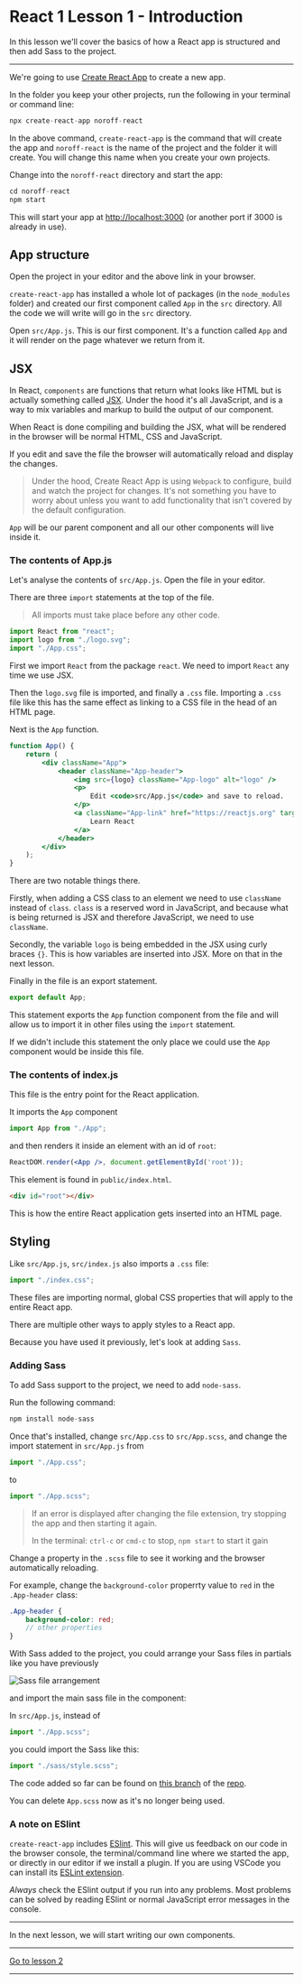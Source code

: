 # React 1 Lesson 1 - Introduction

In this lesson we'll cover the basics of how a React app is structured and then add Sass to the project.

---

We're going to use [Create React App](https://create-react-app.dev/docs/getting-started/) to create a new app. 

<!-- > *[From the official docs:](https://create-react-app.dev/docs/getting-started/#quick-start)* If you've previously installed `create-react-app` globally via `npm install -g create-react-app`, we recommend you uninstall the package using `npm uninstall -g create-react-app` to ensure that npx always uses the latest version. -->

In the folder you keep your other projects, run the following in your terminal or command line:

```js
npx create-react-app noroff-react
```

In the above command, `create-react-app` is the command that will create the app and `noroff-react` is the name of the project and the folder it will create. You will change this name when you create your own projects.

Change into the `noroff-react` directory and start the app:

```js
cd noroff-react
npm start
```


This will start your app at [http://localhost:3000](http://localhost:3000) (or another port if 3000 is already in use).

## App structure

Open the project in your editor and the above link in your browser.

`create-react-app` has installed a whole lot of packages (in the `node_modules` folder) and created our first component called `App` in the `src` directory. All the code we will write will go in the `src` directory.

Open `src/App.js`. This is our first component. It's a function called `App` and it will render on the page whatever we return from it.

## JSX

In React, `components` are functions that return what looks like HTML but is actually something called [JSX](https://reactjs.org/docs/introducing-jsx.html). Under the hood it's all JavaScript, and is a way to mix variables and markup to build the output of our component.

When React is done compiling and building the JSX, what will be rendered in the browser will be normal HTML, CSS and JavaScript.

If you edit and save the file the browser will automatically reload and display the changes.

> Under the hood, Create React App is using `Webpack` to configure, build and watch the project for changes. It's not something you have to worry about unless you want to add functionality that isn't covered by the default configuration.


`App` will be our parent component and all our other components will live inside it.

### The contents of App.js

Let's analyse the contents of `src/App.js`. Open the file in your editor.

There are three `import` statements at the top of the file. 

> All imports must take place before any other code.

```js
import React from "react";
import logo from "./logo.svg";
import "./App.css";
```

First we import `React` from the package `react`. We need to import `React` any time we use JSX.

Then the `logo.svg` file is imported, and finally a `.css` file. Importing a `.css` file like this has the same effect as linking to a CSS file in the head of an HTML page.

Next is the `App` function.

```jsx
function App() {
	return (
		<div className="App">
			<header className="App-header">
				<img src={logo} className="App-logo" alt="logo" />
				<p>
					Edit <code>src/App.js</code> and save to reload.
				</p>
				<a className="App-link" href="https://reactjs.org" target="_blank" rel="noopener noreferrer">
					Learn React
				</a>
			</header>
		</div>
	);
}
```

There are two notable things there.

Firstly, when adding a CSS class to an element we need to use `className` instead of `class`. `class` is a reserved word in JavaScript, and because what is being returned is JSX and therefore JavaScript, we need to use `className`.

Secondly, the variable `logo` is being embedded in the JSX using curly braces `{}`. This is how variables are inserted into JSX. More on that in the next lesson.

Finally in the file is an export statement. 

```js
export default App;
```

This statement exports the `App` function component from the file and will allow us to import it in other files using the `import` statement.

If we didn't include this statement the only place we could use the `App` component would be inside this file.


### The contents of index.js

This file is the entry point for the React application.

It imports the `App` component 

```js
import App from "./App";
```

and then renders it inside an element with an id of `root`:

```jsx
ReactDOM.render(<App />, document.getElementById('root'));
```

This element is found in `public/index.html`.

```html
<div id="root"></div>
```

This is how the entire React application gets inserted into an HTML page.


## Styling

Like `src/App.js`, `src/index.js` also imports a `.css` file:

```js
import "./index.css";
```

These files are importing normal, global CSS properties that will apply to the entire React app.

There are multiple other ways to apply styles to a React app.

Because you have used it previously, let's look at adding `Sass`.

### Adding Sass

To add Sass support to the project, we need to add `node-sass`.

Run the following command:

```js
npm install node-sass
```

Once that's installed, change `src/App.css` to `src/App.scss`, and change the import statement in `src/App.js` from

```js
import "./App.css";
```

to 

```js
import "./App.scss";
```

> If an error is displayed after changing the file extension, try stopping the app and then starting it again.
>
> In the terminal: 
> `ctrl-c` or `cmd-c` to stop, 
> `npm start` to start it gain 


Change a property in the `.scss` file to see it working and the browser automatically reloading.

For example, change the `background-color` properrty value to `red` in the `.App-header` class:

```scss
.App-header {
    background-color: red;
    // other properties
}
```

With Sass added to the project, you could arrange your Sass files in partials like you have previously

<img src="/images/js-frameworks/react-sass.png" alt="Sass file arrangement" style="max-width: 656px" />


and import the main sass file in the component:

In `src/App.js`, instead of

```js
import "./App.scss";
```

you could import the Sass like this:

```js
import "./sass/style.scss";
```

The code added so far can be found on [this branch](https://github.com/javascript-repositories/react-module-1-code/tree/step-1) of the [repo](https://github.com/javascript-repositories/react-module-1-code).


You can delete `App.scss` now as it's no longer being used.

<!-- ![React Sass](/images/js-frameworks.png) -->

<!-- ![App Structure](/images/app-structure.png) -->

### A note on ESlint

`create-react-app` includes [ESlint](https://create-react-app.dev/docs/setting-up-your-editor). This will give us feedback on our code in the browser console, the terminal/command line where we started the app, or directly in our editor if we install a plugin. If you are using VSCode you can install its [ESLint extension](https://marketplace.visualstudio.com/items?itemName=dbaeumer.vscode-eslint).

_Always_ check the ESlint output if you run into any problems. Most problems can be solved by reading ESlint or normal JavaScript error messages in the console.

---

In the next lesson, we will start writing our own components.

---

[Go to lesson 2](2)

---

